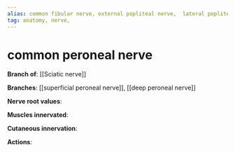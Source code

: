 ```yaml
---
alias: common fibular nerve, external popliteal nerve,  lateral popliteal nerve
tag: anatomy, nerve, 
---
```

# common peroneal nerve
**Branch of**: [[Sciatic nerve]]

**Branches**: [[superficial peroneal nerve]], [[deep peroneal nerve]]

**Nerve root values**: 

**Muscles innervated**: 

**Cutaneous innervation**: 

**Actions**: 